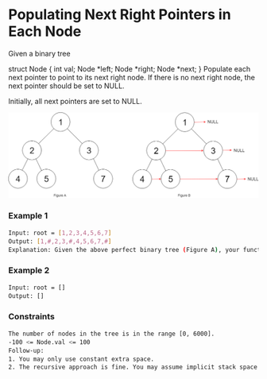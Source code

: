 # Populating Next Right Pointers in Each Node

Given a binary tree

struct Node {
  int val;
  Node *left;
  Node *right;
  Node *next;
}
Populate each next pointer to point to its next right node. If there is no next right node, the next pointer should be set to NULL.

Initially, all next pointers are set to NULL.

[![116_sample](116_sample.png)]()
### Example 1
```sh
Input: root = [1,2,3,4,5,6,7]
Output: [1,#,2,3,#,4,5,6,7,#]
Explanation: Given the above perfect binary tree (Figure A), your function should populate each next pointer to point to its next right node, just like in Figure B. The serialized output is in level order as connected by the next pointers, with '#' signifying the end of each level.
```

### Example 2
```sh
Input: root = []
Output: []
```

### Constraints
```sh
The number of nodes in the tree is in the range [0, 6000].
-100 <= Node.val <= 100
Follow-up:
1. You may only use constant extra space.
2. The recursive approach is fine. You may assume implicit stack space does not count as extra space for this problem.
```

